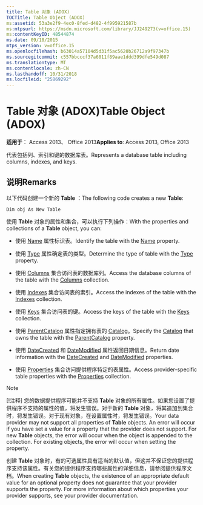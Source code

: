```yaml
---
title: Table 对象 (ADOX)
TOCTitle: Table Object (ADOX)
ms:assetid: 53a3e2f9-4ec0-8fed-d482-4f995921587b
ms:mtpsurl: https://msdn.microsoft.com/library/JJ249273(v=office.15)
ms:contentKeyID: 48544874
ms.date: 09/18/2015
mtps_version: v=office.15
ms.openlocfilehash: b63014a57104d5d31f5ac5620b26712a9f97347b
ms.sourcegitcommit: c557bbcccf37a6011f89aae1ddd399dfe549d087
ms.translationtype: MT
ms.contentlocale: zh-CN
ms.lasthandoff: 10/31/2018
ms.locfileid: "25869292"
---
```

# <a name="table-object-adox"></a><span data-ttu-id="b8800-102">Table 对象 (ADOX)</span><span class="sxs-lookup"><span data-stu-id="b8800-102">Table Object (ADOX)</span></span>


<span data-ttu-id="b8800-103">**适用于**： Access 2013、 Office 2013</span><span class="sxs-lookup"><span data-stu-id="b8800-103">**Applies to**: Access 2013, Office 2013</span></span>

<span data-ttu-id="b8800-104">代表包括列、索引和键的数据库表。</span><span class="sxs-lookup"><span data-stu-id="b8800-104">Represents a database table including columns, indexes, and keys.</span></span>

## <a name="remarks"></a><span data-ttu-id="b8800-105">说明</span><span class="sxs-lookup"><span data-stu-id="b8800-105">Remarks</span></span>

<span data-ttu-id="b8800-106">以下代码创建一个新的 **Table** ：</span><span class="sxs-lookup"><span data-stu-id="b8800-106">The following code creates a new **Table**:</span></span>

`Dim obj As New Table`

<span data-ttu-id="b8800-107">使用 **Table** 对象的属性和集合，可以执行下列操作：</span><span class="sxs-lookup"><span data-stu-id="b8800-107">With the properties and collections of a **Table** object, you can:</span></span>

  - <span data-ttu-id="b8800-108">使用 [Name](name-property-adox.md) 属性标识表。</span><span class="sxs-lookup"><span data-stu-id="b8800-108">Identify the table with the [Name](name-property-adox.md) property.</span></span>

  - <span data-ttu-id="b8800-109">使用 [Type](https://msdn.microsoft.com/library/jj250042\(v=office.15\)) 属性确定表的类型。</span><span class="sxs-lookup"><span data-stu-id="b8800-109">Determine the type of table with the [Type](https://msdn.microsoft.com/library/jj250042\(v=office.15\)) property.</span></span>

  - <span data-ttu-id="b8800-110">使用 [Columns](columns-collection-adox.md) 集合访问表的数据库列。</span><span class="sxs-lookup"><span data-stu-id="b8800-110">Access the database columns of the table with the [Columns](columns-collection-adox.md) collection.</span></span>

  - <span data-ttu-id="b8800-111">使用 [Indexes](indexes-collection-adox.md) 集合访问表的索引。</span><span class="sxs-lookup"><span data-stu-id="b8800-111">Access the indexes of the table with the [Indexes](indexes-collection-adox.md) collection.</span></span>

  - <span data-ttu-id="b8800-112">使用 [Keys](keys-collection-adox.md) 集合访问表的键。</span><span class="sxs-lookup"><span data-stu-id="b8800-112">Access the keys of the table with the [Keys](keys-collection-adox.md) collection.</span></span>

  - <span data-ttu-id="b8800-113">使用 [ParentCatalog](catalog-object-adox.md) 属性指定拥有表的 [Catalog](parentcatalog-property-adox.md)。</span><span class="sxs-lookup"><span data-stu-id="b8800-113">Specify the [Catalog](catalog-object-adox.md) that owns the table with the [ParentCatalog](parentcatalog-property-adox.md) property.</span></span>

  - <span data-ttu-id="b8800-114">使用 [DateCreated](datecreated-property-adox.md) 和 [DateModified](datemodified-property-adox.md) 属性返回日期信息。</span><span class="sxs-lookup"><span data-stu-id="b8800-114">Return date information with the [DateCreated](datecreated-property-adox.md) and [DateModified](datemodified-property-adox.md) properties.</span></span>

  - <span data-ttu-id="b8800-115">使用 [Properties](properties-collection-ado.md) 集合访问提供程序特定的表属性。</span><span class="sxs-lookup"><span data-stu-id="b8800-115">Access provider-specific table properties with the [Properties](properties-collection-ado.md) collection.</span></span>


> [!NOTE]
> <P><span data-ttu-id="b8800-p101">[!注释] 您的数据提供程序可能并不支持 <STRONG>Table</STRONG> 对象的所有属性。如果您设置了提供程序不支持的属性的值，将发生错误。对于新的 <STRONG>Table</STRONG> 对象，将其追加到集合时，将发生错误。对于现有对象，在设置属性时，将发生错误。</span><span class="sxs-lookup"><span data-stu-id="b8800-p101">Your data provider may not support all properties of <STRONG>Table</STRONG> objects. An error will occur if you have set a value for a property that the provider does not support. For new <STRONG>Table</STRONG> objects, the error will occur when the object is appended to the collection. For existing objects, the error will occur when setting the property.</span></span></P>



<span data-ttu-id="b8800-p102">创建 **Table** 对象时，有的可选属性具有适当的默认值，但这并不保证您的提供程序支持该属性。有关您的提供程序支持哪些属性的详细信息，请参阅提供程序文档。</span><span class="sxs-lookup"><span data-stu-id="b8800-p102">When creating **Table** objects, the existence of an appropriate default value for an optional property does not guarantee that your provider supports the property. For more information about which properties your provider supports, see your provider documentation.</span></span>

